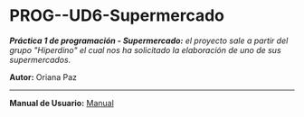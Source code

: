 # PROG--UD6-Supermercado

_**Práctica 1 de programación - Supermercado:** el proyecto sale a partir del  grupo "Hiperdino" el cual nos ha solicitado la elaboración de uno de sus supermercados._

**Autor:** Oriana Paz


---
**Manual de Usuario:** [Manual](docs/UserManual.md)
